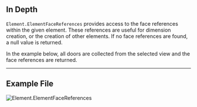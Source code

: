 ## In Depth
`Element.ElementFaceReferences` provides access to the face references within the given element. These references are useful for dimension creation, or the creation of other elements. If no face references are found, a null value is returned.

In the example below, all doors are collected from the selected view and the face references are returned.
___
## Example File

![Element.ElementFaceReferences](./Revit.Elements.Element.ElementFaceReferences_img.jpg)